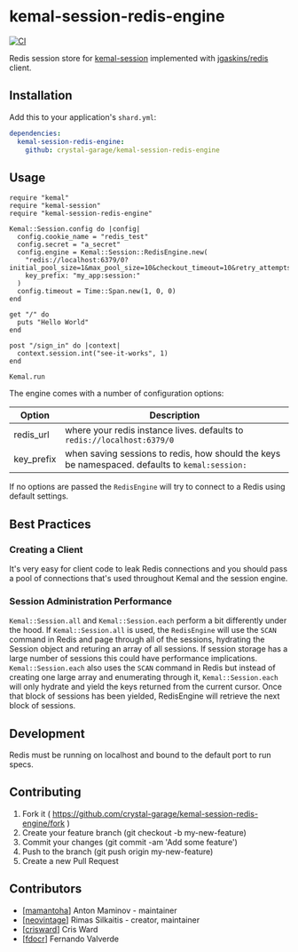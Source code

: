 # kemal-session-redis-engine

[![CI](https://github.com/crystal-garage/kemal-session-redis-engine/actions/workflows/ci.yml/badge.svg?branch=main)](https://github.com/crystal-garage/kemal-session-redis-engine/actions/workflows/ci.yml)

Redis session store for [kemal-session](https://github.com/kemalcr/kemal-session) implemented with [jgaskins/redis](https://github.com/jgaskins/redis) client.

## Installation

Add this to your application's `shard.yml`:

```yaml
dependencies:
  kemal-session-redis-engine:
    github: crystal-garage/kemal-session-redis-engine
```

## Usage

```crystal
require "kemal"
require "kemal-session"
require "kemal-session-redis-engine"

Kemal::Session.config do |config|
  config.cookie_name = "redis_test"
  config.secret = "a_secret"
  config.engine = Kemal::Session::RedisEngine.new(
    "redis://localhost:6379/0?initial_pool_size=1&max_pool_size=10&checkout_timeout=10&retry_attempts=2&retry_delay=0.5&max_idle_pool_size=50",
    key_prefix: "my_app:session:"
  )
  config.timeout = Time::Span.new(1, 0, 0)
end

get "/" do
  puts "Hello World"
end

post "/sign_in" do |context|
  context.session.int("see-it-works", 1)
end

Kemal.run
```

The engine comes with a number of configuration options:

| Option     | Description                                                                                    |
| ---------- | ---------------------------------------------------------------------------------------------- |
| redis_url  | where your redis instance lives. defaults to `redis://localhost:6379/0`                        |
| key_prefix | when saving sessions to redis, how should the keys be namespaced. defaults to `kemal:session:` |

If no options are passed the `RedisEngine` will try to connect to a Redis using
default settings.

## Best Practices

### Creating a Client

It's very easy for client code to leak Redis connections and you should
pass a pool of connections that's used throughout Kemal and the
session engine.

### Session Administration Performance

`Kemal::Session.all` and `Kemal::Session.each` perform a bit differently under the hood. If
`Kemal::Session.all` is used, the `RedisEngine` will use the `SCAN` command in Redis
and page through all of the sessions, hydrating the Session object and returing
an array of all sessions. If session storage has a large number of sessions this
could have performance implications. `Kemal::Session.each` also uses the `SCAN` command
in Redis but instead of creating one large array and enumerating through it,
`Kemal::Session.each` will only hydrate and yield the keys returned from the current
cursor. Once that block of sessions has been yielded, RedisEngine will retrieve
the next block of sessions.

## Development

Redis must be running on localhost and bound to the default port to run
specs.

## Contributing

1. Fork it ( https://github.com/crystal-garage/kemal-session-redis-engine/fork )
2. Create your feature branch (git checkout -b my-new-feature)
3. Commit your changes (git commit -am 'Add some feature')
4. Push to the branch (git push origin my-new-feature)
5. Create a new Pull Request

## Contributors

- [[mamantoha](https://github.com/mamantoha)] Anton Maminov - maintainer
- [[neovintage](https://github.com/neovintage)] Rimas Silkaitis - creator, maintainer
- [[crisward](https://github.com/crisward)] Cris Ward
- [[fdocr](https://github.com/fdocr)] Fernando Valverde

